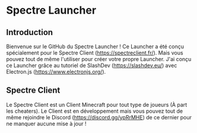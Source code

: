 # Spectre Launcher

## Introduction

Bienvenue sur le GitHub du Spectre Launcher ! Ce Launcher a été conçu spécialement pour le Spectre Client (https://spectreclient.fr/). Mais vous pouvez tout de même l'utiliser pour créer votre propre Launcher.
J'ai conçu ce Launcher grâce au tutoriel de SlashDev (https://slashdev.eu/) avec Electron.js (https://www.electronjs.org/).

## Spectre Client

Le Spectre Client est un Client Minecraft pour tout type de joueurs (À part les cheaters). Le Client est en développement mais vous pouvez tout de même rejoindre le Discord (https://discord.gg/ypRrMHE) de ce dernier pour ne manquer aucune mise à jour !

